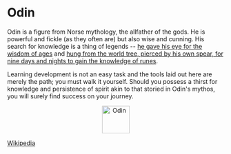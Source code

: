 # Odin

Odin is a figure from Norse mythology, the allfather of the gods.  He is powerful and fickle (as they often are) but also wise and cunning.  His search for knowledge is a thing of legends -- [he gave his eye for the wisdom of ages](http://norse-mythology.org/tales/why-odin-is-one-eyed/) and [hung from the world tree, pierced by his own spear, for nine days and nights to gain the knowledge of runes](http://norse-mythology.org/tales/odins-discovery-of-the-runes/).

Learning development is not an easy task and the tools laid out here are merely the path; you must walk it yourself.  Should you possess a thirst for knowledge and persistence of spirit akin to that storied in Odin's mythos, you will surely find success on your journey.

<center>
  <img src="<%= root_path %>/additional_resources/images/odin_logo_circle_black.gif" alt="Odin" width="64px" style="margin-left:auto; margin-right:auto;">
</center>

[Wikipedia](http://en.wikipedia.org/wiki/Odin)
